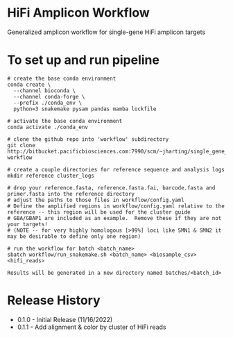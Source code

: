 # HiFi Amplicon Workflow
Generalized amplicon workflow for single-gene HiFi amplicon targets

# To set up and run pipeline
```
# create the base conda environment
conda create \
  --channel bioconda \
  --channel conda-forge \
  --prefix ./conda_env \
  python=3 snakemake pysam pandas mamba lockfile

# activate the base conda environment
conda activate ./conda_env

# clone the github repo into 'workflow' subdirectory
git clone http://bitbucket.pacificbiosciences.com:7990/scm/~jharting/single_gene_amplicon.git workflow

# create a couple directories for reference sequence and analysis logs
mkdir reference cluster_logs

# drop your reference.fasta, reference.fasta.fai, barcode.fasta and primer.fasta into the reference directory
# adjust the paths to those files in workflow/config.yaml
# Define the amplified regions in workflow/config.yaml relative to the reference -- this region will be used for the cluster guide
# GBA/GBAP1 are included as an example.  Remove these if they are not your targets!
# (NOTE -- for very highly homologous [>99%] loci like SMN1 & SMN2 it may be desirable to define only one region)

# run the workflow for batch <batch_name>
sbatch workflow/run_snakemake.sh <batch_name> <biosample_csv> <hifi_reads>
 
Results will be generated in a new directory named batches/<batch_id>
```

# Release History
* 0.1.0 - Initial Release (11/16/2022)
* 0.1.1 - Add alignment & color by cluster of HiFi reads
